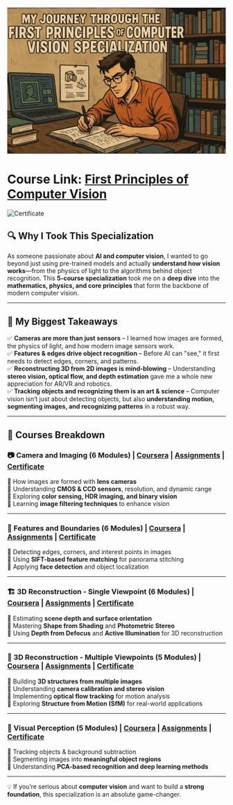 ![Certificate](docs/vision.png)

<!-- ![Certificate](docs/vision2.png) -->

# Course Link: [First Principles of Computer Vision](https://www.coursera.org/specializations/firstprinciplesofcomputervision)

![Certificate](certificates/Certificate.jpg)

## 🔍 Why I Took This Specialization

As someone passionate about **AI and computer vision**, I wanted to go beyond just using pre-trained models and actually **understand how vision works**—from the physics of light to the algorithms behind object recognition. This **5-course specialization** took me on a **deep dive** into the **mathematics, physics, and core principles** that form the backbone of modern computer vision.

---

## 🎯 My Biggest Takeaways

✅ **Cameras are more than just sensors** – I learned how images are formed, the physics of light, and how modern image sensors work.  
✅ **Features & edges drive object recognition** – Before AI can "see," it first needs to detect edges, corners, and patterns.  
✅ **Reconstructing 3D from 2D images is mind-blowing** – Understanding **stereo vision, optical flow, and depth estimation** gave me a whole new appreciation for AR/VR and robotics.  
✅ **Tracking objects and recognizing them is an art & science** – Computer vision isn’t just about detecting objects, but also **understanding motion, segmenting images, and recognizing patterns** in a robust way.

---

## 📜 Courses Breakdown

### 📷 Camera and Imaging (6 Modules) | [Coursera](https://www.coursera.org/learn/cameraandimaging?specialization=firstprinciplesofcomputervision) | [Assignments](Course_01_Camera_and_Imaging/readme.md) | [Certificate](Course_01_Camera_and_Imaging/C1_Certificate.jpg)

🔹 How images are formed with **lens cameras**  
🔹 Understanding **CMOS & CCD sensors**, resolution, and dynamic range  
🔹 Exploring **color sensing, HDR imaging, and binary vision**  
🔹 Learning **image filtering techniques** to enhance vision

---

### 🎯 Features and Boundaries (6 Modules) | [Coursera](https://www.coursera.org/learn/features-and-boundaries?specialization=firstprinciplesofcomputervision) | [Assignments](Course_02_Features_and_Boundaries/readme.md) | [Certificate](Course_02_Features_and_Boundaries/C2_Certificate.jpg)

🔹 Detecting edges, corners, and interest points in images  
🔹 Using **SIFT-based feature matching** for panorama stitching  
🔹 Applying **face detection** and object localization

---

### 🏗 3D Reconstruction - Single Viewpoint (6 Modules) | [Coursera](https://www.coursera.org/learn/3d-reconstruction---single-viewpoint?specialization=firstprinciplesofcomputervision) | [Assignments](Course_03_3D_Reconstruction_Single_Viewpoint/readme.md) | [Certificate](Course_01_Camera_and_Imaging/C1_Certificate.jpg)

🔹 Estimating **scene depth and surface orientation**  
🔹 Mastering **Shape from Shading** and **Photometric Stereo**  
🔹 Using **Depth from Defocus** and **Active Illumination** for 3D reconstruction

---

### 🔄 3D Reconstruction - Multiple Viewpoints (5 Modules) | [Coursera](https://www.coursera.org/learn/3d-reconstruction-multiple-viewpoints?specialization=firstprinciplesofcomputervision) | [Assignments](Course_04_3D_Reconstruction_Multiple_Viewpoints/readme.md) | [Certificate](Course_01_Camera_and_Imaging/C1_Certificate.jpg)

🔹 Building **3D structures from multiple images**  
🔹 Understanding **camera calibration and stereo vision**  
🔹 Implementing **optical flow tracking** for motion analysis  
🔹 Exploring **Structure from Motion (SfM)** for real-world applications

---

### 🧠 Visual Perception (5 Modules) | [Coursera](https://www.coursera.org/learn/perception?specialization=firstprinciplesofcomputervision) | [Assignments](Course_05_Visual_Perception/readme.md) | [Certificate](Course_01_Camera_and_Imaging/C1_Certificate.jpg)

🔹 Tracking objects & background subtraction  
🔹 Segmenting images into **meaningful object regions**  
🔹 Understanding **PCA-based recognition and deep learning methods**

---

💡 If you’re serious about **computer vision** and want to build a **strong foundation**, this specialization is an absolute game-changer.
